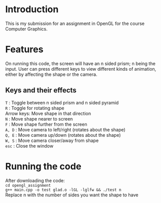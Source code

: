 # Introduction
This is my submission for an assignment in OpenGL for the course Computer Graphics.

# Features
On running this code, the screen will have an n sided prism; n being the input. User can press different keys to view different kinds of animation, either by affecting the shape or the camera.

## Keys and their effects
`T` : Toggle between n sided prism and n sided pyramid  
`R` : Toggle for rotating shape  
Arrow keys: Move shape in that direction  
`N` : Move shape nearer to screen  
`F` : Move shape further from the screen    
`A, D` : Move camera to left/right (rotates about the shape)  
`Q, E` : Move camera up/down (rotates about the shape)  
`W, S` : Move camera closer/away from shape  
`esc` : Close the window

# Running the code
After downloading the code:  
`cd opengl_assignment`  
`g++ main.cpp -o test glad.o -lGL -lglfw && ./test n`  
Replace n with the number of sides you want the shape to have